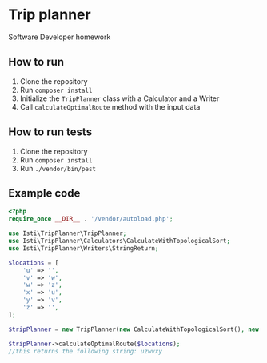 # Trip planner
Software Developer homework

## How to run
1. Clone the repository
2. Run `composer install`
3. Initialize the `TripPlanner` class with a Calculator and a Writer
4. Call `calculateOptimalRoute` method with the input data

## How to run tests
1. Clone the repository
2. Run `composer install`
3. Run `./vendor/bin/pest`

## Example code
```php
<?php
require_once __DIR__ . '/vendor/autoload.php';

use Isti\TripPlanner\TripPlanner;
use Isti\TripPlanner\Calculators\CalculateWithTopologicalSort;
use Isti\TripPlanner\Writers\StringReturn;

$locations = [
    'u' => '',
    'v' => 'w',
    'w' => 'z',
    'x' => 'u',
    'y' => 'v',
    'z' => '',
];

$tripPlanner = new TripPlanner(new CalculateWithTopologicalSort(), new StringReturn());

$tripPlanner->calculateOptimalRoute($locations);
//this returns the following string: uzwvxy
```

